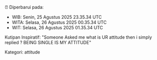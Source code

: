 ⏰ Diperbarui pada:
- WIB: Senin, 25 Agustus 2025 23.35.34 UTC
- WITA: Selasa, 26 Agustus 2025 00.35.34 UTC
- WIT: Selasa, 26 Agustus 2025 01.35.34 UTC

Kutipan Inspiratif:
"Someone Asked me what is UR attitude then i simply replied ? BEING SINGLE IS MY ATTITUDE"


Kategori: attitude

